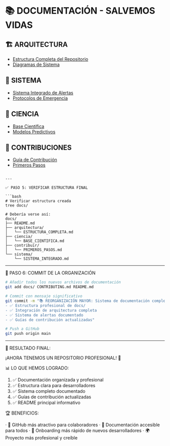 # 📚 DOCUMENTACIÓN - SALVEMOS VIDAS

## 🏗️ ARQUITECTURA
- [Estructura Completa del Repositorio](arquitectura/ESTRUCTURA_COMPLETA.md)
- [Diagramas de Sistema](arquitectura/DIAGRAMAS.md)

## 🌊 SISTEMA
- [Sistema Integrado de Alertas](sistema/SISTEMA_INTEGRADO.md)
- [Protocolos de Emergencia](sistema/PROTOCOLOS.md)

## 🔬 CIENCIA
- [Base Científica](ciencia/BASE_CIENTIFICA.md)
- [Modelos Predictivos](ciencia/MODELOS.md)

## 🤝 CONTRIBUCIONES
- [Guía de Contribución](../CONTRIBUTING.md)
- [Primeros Pasos](contribuir/PRIMEROS_PASOS.md)
```

---

✅ PASO 5: VERIFICAR ESTRUCTURA FINAL

```bash
# Verificar estructura creada
tree docs/

# Debería verse así:
docs/
├── README.md
├── arquitectura/
│   └── ESTRUCTURA_COMPLETA.md
├── ciencia/
│   └── BASE_CIENTIFICA.md
├── contribuir/
│   └── PRIMEROS_PASOS.md
└── sistema/
    └── SISTEMA_INTEGRADO.md
```

---

🚀 PASO 6: COMMIT DE LA ORGANIZACIÓN

```bash
# Añadir todos los nuevos archivos de documentación
git add docs/ CONTRIBUTING.md README.md

# Commit con mensaje significativo
git commit -m "📚 REORGANIZACIÓN MAYOR: Sistema de documentación completo integrado
- ✅ Estructura profesional de docs/
- ✅ Integración de arquitectura completa
- ✅ Sistema de alertas documentado
- ✅ Guías de contribución actualizadas"

# Push a GitHub
git push origin main
```

---

🎉 RESULTADO FINAL:

¡AHORA TENEMOS UN REPOSITORIO PROFESIONAL! 🌟

📊 LO QUE HEMOS LOGRADO:

1. ✅ Documentación organizada y profesional
2. ✅ Estructura clara para desarrolladores
3. ✅ Sistema completo documentado
4. ✅ Guías de contribución actualizadas
5. ✅ README principal informativo

🏆 BENEFICIOS:

· 🐙 GitHub más atractivo para colaboradores
· 📖 Documentación accesible para todos
· 🚀 Onboarding más rápido de nuevos desarrolladores
· 🌍 Proyecto más profesional y creíble
